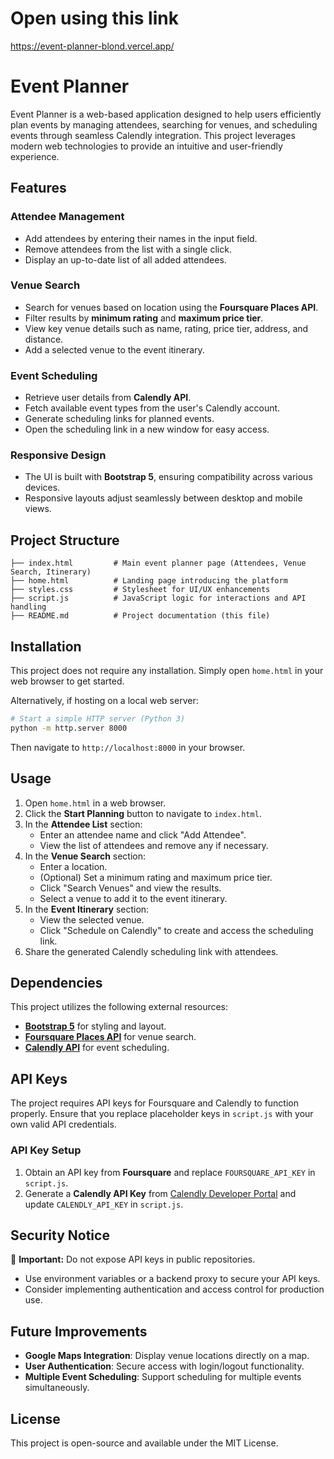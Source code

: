 # Open using this link
https://event-planner-blond.vercel.app/

# Event Planner

Event Planner is a web-based application designed to help users efficiently plan events by managing attendees, searching for venues, and scheduling events through seamless Calendly integration. This project leverages modern web technologies to provide an intuitive and user-friendly experience.

## Features
### Attendee Management
- Add attendees by entering their names in the input field.
- Remove attendees from the list with a single click.
- Display an up-to-date list of all added attendees.

### Venue Search
- Search for venues based on location using the **Foursquare Places API**.
- Filter results by **minimum rating** and **maximum price tier**.
- View key venue details such as name, rating, price tier, address, and distance.
- Add a selected venue to the event itinerary.

### Event Scheduling
- Retrieve user details from **Calendly API**.
- Fetch available event types from the user's Calendly account.
- Generate scheduling links for planned events.
- Open the scheduling link in a new window for easy access.

### Responsive Design
- The UI is built with **Bootstrap 5**, ensuring compatibility across various devices.
- Responsive layouts adjust seamlessly between desktop and mobile views.

## Project Structure
```
├── index.html         # Main event planner page (Attendees, Venue Search, Itinerary)
├── home.html          # Landing page introducing the platform
├── styles.css         # Stylesheet for UI/UX enhancements
├── script.js          # JavaScript logic for interactions and API handling
├── README.md          # Project documentation (this file)
```

## Installation
This project does not require any installation. Simply open `home.html` in your web browser to get started.

Alternatively, if hosting on a local web server:
```sh
# Start a simple HTTP server (Python 3)
python -m http.server 8000
```
Then navigate to `http://localhost:8000` in your browser.

## Usage
1. Open `home.html` in a web browser.
2. Click the **Start Planning** button to navigate to `index.html`.
3. In the **Attendee List** section:
   - Enter an attendee name and click "Add Attendee".
   - View the list of attendees and remove any if necessary.
4. In the **Venue Search** section:
   - Enter a location.
   - (Optional) Set a minimum rating and maximum price tier.
   - Click "Search Venues" and view the results.
   - Select a venue to add it to the event itinerary.
5. In the **Event Itinerary** section:
   - View the selected venue.
   - Click "Schedule on Calendly" to create and access the scheduling link.
6. Share the generated Calendly scheduling link with attendees.

## Dependencies
This project utilizes the following external resources:
- **[Bootstrap 5](https://getbootstrap.com/)** for styling and layout.
- **[Foursquare Places API](https://developer.foursquare.com/)** for venue search.
- **[Calendly API](https://developer.calendly.com/)** for event scheduling.

## API Keys
The project requires API keys for Foursquare and Calendly to function properly. Ensure that you replace placeholder keys in `script.js` with your own valid API credentials.

### API Key Setup
1. Obtain an API key from **Foursquare** and replace `FOURSQUARE_API_KEY` in `script.js`.
2. Generate a **Calendly API Key** from [Calendly Developer Portal](https://developer.calendly.com/) and update `CALENDLY_API_KEY` in `script.js`.

## Security Notice
🚨 **Important:** Do not expose API keys in public repositories.
- Use environment variables or a backend proxy to secure your API keys.
- Consider implementing authentication and access control for production use.

## Future Improvements
- **Google Maps Integration**: Display venue locations directly on a map.
- **User Authentication**: Secure access with login/logout functionality.
- **Multiple Event Scheduling**: Support scheduling for multiple events simultaneously.

## License
This project is open-source and available under the MIT License.

